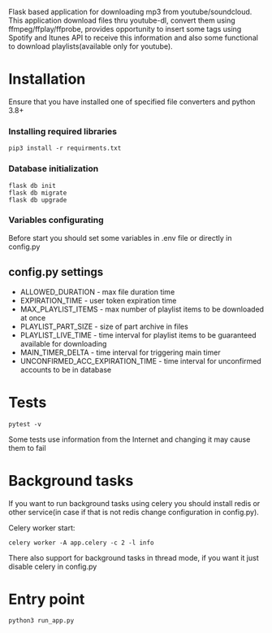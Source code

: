 Flask based application for downloading mp3 from youtube/soundcloud. This application download files thru youtube-dl, convert them using ffmpeg/ffplay/ffprobe, provides opportunity to insert some tags using Spotify and Itunes API to receive this information and also some functional to download playlists(available only for youtube).

# Installation

Ensure that you have installed one of specified file converters and python 3.8+

### Installing required libraries
```
pip3 install -r requirments.txt
```

### Database initialization
```
flask db init
flask db migrate
flask db upgrade
```

### Variables configurating
Before start you should set some variables in .env file or directly in config.py

## config.py settings
* ALLOWED_DURATION - max file duration time
* EXPIRATION_TIME - user token expiration time
* MAX_PLAYLIST_ITEMS - max number of playlist items to be downloaded at once
* PLAYLIST_PART_SIZE - size of part archive in files
* PLAYLIST_LIVE_TIME - time interval for playlist items to be guaranteed available for downloading
* MAIN_TIMER_DELTA - time interval for triggering main timer
* UNCONFIRMED_ACC_EXPIRATION_TIME - time interval for unconfirmed accounts to be in database

# Tests
```
pytest -v
```

Some tests use information from the Internet and changing it may cause them to fail

# Background tasks
If you want to run background tasks using celery you should install redis or other service(in case if that is not redis change configuration in config.py).

Celery worker start:
```
celery worker -A app.celery -c 2 -l info
```
There also support for background tasks in thread mode, if you want it just disable celery in config.py

# Entry point
```
python3 run_app.py
```
